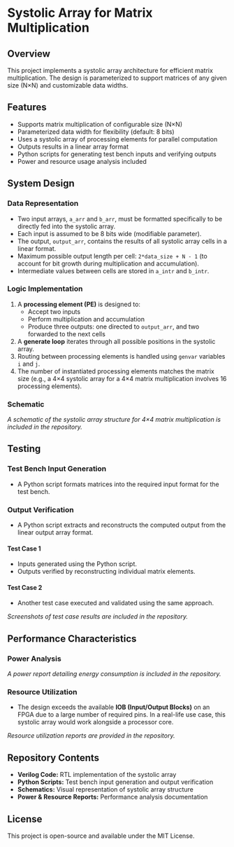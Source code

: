 # Systolic Array for Matrix Multiplication

## Overview
This project implements a systolic array architecture for efficient matrix multiplication. The design is parameterized to support matrices of any given size (N×N) and customizable data widths.

## Features
- Supports matrix multiplication of configurable size (N×N)
- Parameterized data width for flexibility (default: 8 bits)
- Uses a systolic array of processing elements for parallel computation
- Outputs results in a linear array format
- Python scripts for generating test bench inputs and verifying outputs
- Power and resource usage analysis included

## System Design

### Data Representation
- Two input arrays, `a_arr` and `b_arr`, must be formatted specifically to be directly fed into the systolic array.
- Each input is assumed to be 8 bits wide (modifiable parameter).
- The output, `output_arr`, contains the results of all systolic array cells in a linear format.
- Maximum possible output length per cell: `2*data_size + N - 1` (to account for bit growth during multiplication and accumulation).
- Intermediate values between cells are stored in `a_intr` and `b_intr`.

### Logic Implementation
1. A **processing element (PE)** is designed to:
   - Accept two inputs
   - Perform multiplication and accumulation
   - Produce three outputs: one directed to `output_arr`, and two forwarded to the next cells
2. A **generate loop** iterates through all possible positions in the systolic array.
3. Routing between processing elements is handled using `genvar` variables `i` and `j`.
4. The number of instantiated processing elements matches the matrix size (e.g., a 4×4 systolic array for a 4×4 matrix multiplication involves 16 processing elements).

### Schematic
*A schematic of the systolic array structure for 4×4 matrix multiplication is included in the repository.*

## Testing

### Test Bench Input Generation
- A Python script formats matrices into the required input format for the test bench.

### Output Verification
- A Python script extracts and reconstructs the computed output from the linear output array format.

#### Test Case 1
- Inputs generated using the Python script.
- Outputs verified by reconstructing individual matrix elements.

#### Test Case 2
- Another test case executed and validated using the same approach.

*Screenshots of test case results are included in the repository.*

## Performance Characteristics

### Power Analysis
*A power report detailing energy consumption is included in the repository.*

### Resource Utilization
- The design exceeds the available **IOB (Input/Output Blocks)** on an FPGA due to a large number of required pins. In a real-life use case, this systolic array would work alongside a processor core. 

*Resource utilization reports are provided in the repository.*


## Repository Contents
- **Verilog Code:** RTL implementation of the systolic array
- **Python Scripts:** Test bench input generation and output verification
- **Schematics:** Visual representation of systolic array structure
- **Power & Resource Reports:** Performance analysis documentation

## License
This project is open-source and available under the MIT License.
